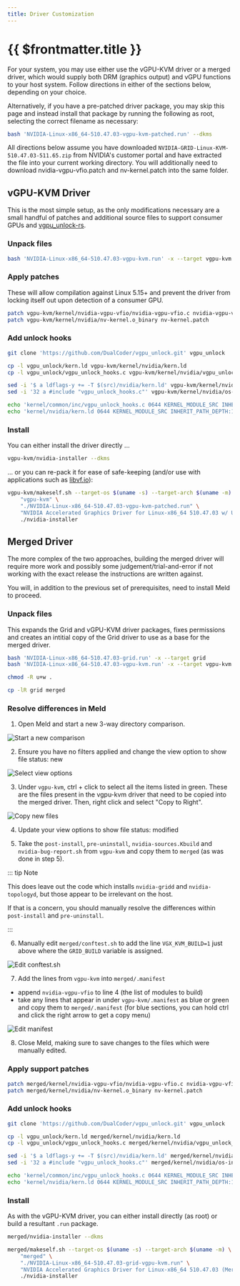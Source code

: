 ```yaml
---
title: Driver Customization
---
```


# {{ $frontmatter.title }}

For your system, you may use either use the vGPU-KVM driver or a merged driver, which would supply both DRM (graphics output) and vGPU functions to your host system. Follow directions in either of the sections below, depending on your choice.

Alternatively, if you have a pre-patched driver package, you may skip this page and instead install that package by running the following as root, selecting the correct filename as necessary:

``` sh
bash 'NVIDIA-Linux-x86_64-510.47.03-vgpu-kvm-patched.run' --dkms
```

All directions below assume you have downloaded `NVIDIA-GRID-Linux-KVM-510.47.03-511.65.zip` from NVIDIA's customer portal and have extracted the file into your current working directory. You will additionally need to download <a :href="$withBase('/patches/510.47.03/nvidia-vgpu-vfio.patch')">nvidia-vgpu-vfio.patch</a> and <a :href="$withBase('/patches/510.47.03/nv-kernel.patch')">nv-kernel.patch</a> into the same folder.

## vGPU-KVM Driver

This is the most simple setup, as the only modifications necessary are a small handful of patches and additional source files to support consumer GPUs and [vgpu_unlock-rs](../tools/vgpu-unlock-rs.md).

### Unpack files

``` sh
bash 'NVIDIA-Linux-x86_64-510.47.03-vgpu-kvm.run' -x --target vgpu-kvm
```

### Apply patches

These will allow compilation against Linux 5.15+ and prevent the driver from locking itself out upon detection of a consumer GPU.

``` sh
patch vgpu-kvm/kernel/nvidia-vgpu-vfio/nvidia-vgpu-vfio.c nvidia-vgpu-vfio.patch
patch vgpu-kvm/kernel/nvidia/nv-kernel.o_binary nv-kernel.patch
```

### Add unlock hooks

``` sh
git clone 'https://github.com/DualCoder/vgpu_unlock.git' vgpu_unlock

cp -l vgpu_unlock/kern.ld vgpu-kvm/kernel/nvidia/kern.ld
cp -l vgpu_unlock/vgpu_unlock_hooks.c vgpu-kvm/kernel/nvidia/vgpu_unlock_hooks.c

sed -i '$ a ldflags-y += -T $(src)/nvidia/kern.ld' vgpu-kvm/kernel/nvidia/nvidia.Kbuild
sed -i '32 a #include "vgpu_unlock_hooks.c"' vgpu-kvm/kernel/nvidia/os-interface.c

echo 'kernel/common/inc/vgpu_unlock_hooks.c 0644 KERNEL_MODULE_SRC INHERIT_PATH_DEPTH:1 MODULE:vgpu' >> vgpu-kvm/.manifest
echo 'kernel/nvidia/kern.ld 0644 KERNEL_MODULE_SRC INHERIT_PATH_DEPTH:1 MODULE:resman' >> vgpu-kvm/.manifest
```

### Install

You can either install the driver directly ...

``` sh
vgpu-kvm/nvidia-installer --dkms
```

... or you can re-pack it for ease of safe-keeping (and/or use with applications such as [libvf.io](https://libvf.io/)):

``` sh
vgpu-kvm/makeself.sh --target-os $(uname -s) --target-arch $(uname -m) \
	"vgpu-kvm" \
	"./NVIDIA-Linux-x86_64-510.47.03-vgpu-kvm-patched.run" \
	"NVIDIA Accelerated Graphics Driver for Linux-x86_64 510.47.03 w/ Unlock Hooks" \
	./nvidia-installer
```

## Merged Driver

The more complex of the two approaches, building the merged driver will require more work and possibly some judgement/trial-and-error if not working with the exact release the instructions are written against.

You will, in addition to the previous set of prerequisites, need to install Meld to proceed.

### Unpack files

This expands the Grid and vGPU-KVM driver packages, fixes permissions and creates an intitial copy of the Grid driver to use as a base for the merged driver.

``` sh
bash 'NVIDIA-Linux-x86_64-510.47.03-grid.run' -x --target grid
bash 'NVIDIA-Linux-x86_64-510.47.03-vgpu-kvm.run' -x --target vgpu-kvm

chmod -R u+w .

cp -lR grid merged
```

### Resolve differences in Meld

1. Open Meld and start a new 3-way directory comparison.

![Start a new comparison](./img/merge/1_start-a-new-comparison.png)

2. Ensure you have no filters applied and change the view option to show file status: new

![Select view options](./img/merge/2_select-view-options.png)

3. Under `vgpu-kvm`, ctrl + click to select all the items listed in green. These are the files present in the vgpu-kvm driver that need to be copied into the merged driver. Then, right click and select "Copy to Right".

![Copy new files](./img/merge/3_select-and-copy.png)

4. Update your view options to show file status: modified

5. Take the `post-install`, `pre-uninstall`, `nvidia-sources.Kbuild` and `nvidia-bug-report.sh` from `vgpu-kvm` and copy them to `merged` (as was done in step 5).

::: tip Note

This does leave out the code which installs `nvidia-gridd` and `nvidia-topologyd`, but those appear to be irrelevant on the host.

If that is a concern, you should manually resolve the differences within `post-install` and `pre-uninstall`.

:::

6. Manually edit `merged/conftest.sh` to add the line `VGX_KVM_BUILD=1` just above where the `GRID_BUILD` variable is assigned.

![Edit conftest.sh](./img/merge/6_edit-conftest-sh.png)

7. Add the lines from `vgpu-kvm` into `merged/.manifest`
- append `nvidia-vgpu-vfio` to line 4 (the list of modules to build)
- take any lines that appear in under `vgpu-kvm/.manifest` as blue or green and copy them to `merged/.manifest` (for blue sections, you can hold ctrl and click the right arrow to get a copy menu)

![Edit manifest](./img/merge/7_edit-manifest.png)

8. Close Meld, making sure to save changes to the files which were manually edited.

### Apply support patches

``` sh
patch merged/kernel/nvidia-vgpu-vfio/nvidia-vgpu-vfio.c nvidia-vgpu-vfio.patch
patch merged/kernel/nvidia/nv-kernel.o_binary nv-kernel.patch
```

### Add unlock hooks

``` sh
git clone 'https://github.com/DualCoder/vgpu_unlock.git' vgpu_unlock

cp -l vgpu_unlock/kern.ld merged/kernel/nvidia/kern.ld
cp -l vgpu_unlock/vgpu_unlock_hooks.c merged/kernel/nvidia/vgpu_unlock_hooks.c

sed -i '$ a ldflags-y += -T $(src)/nvidia/kern.ld' merged/kernel/nvidia/nvidia.Kbuild
sed -i '32 a #include "vgpu_unlock_hooks.c"' merged/kernel/nvidia/os-interface.c

echo 'kernel/common/inc/vgpu_unlock_hooks.c 0644 KERNEL_MODULE_SRC INHERIT_PATH_DEPTH:1 MODULE:vgpu' >> merged/.manifest
echo 'kernel/nvidia/kern.ld 0644 KERNEL_MODULE_SRC INHERIT_PATH_DEPTH:1 MODULE:resman' >> merged/.manifest
```

### Install

As with the vGPU-KVM driver, you can either install directly (as root) or build a resultant `.run` package.

``` sh
merged/nvidia-installer --dkms
```

``` sh
merged/makeself.sh --target-os $(uname -s) --target-arch $(uname -m) \
	"merged" \
	"./NVIDIA-Linux-x86_64-510.47.03-grid-vgpu-kvm.run" \
	"NVIDIA Accelerated Graphics Driver for Linux-x86_64 510.47.03 (Merged) w/ Unlock Hooks" \
	./nvidia-installer
```
